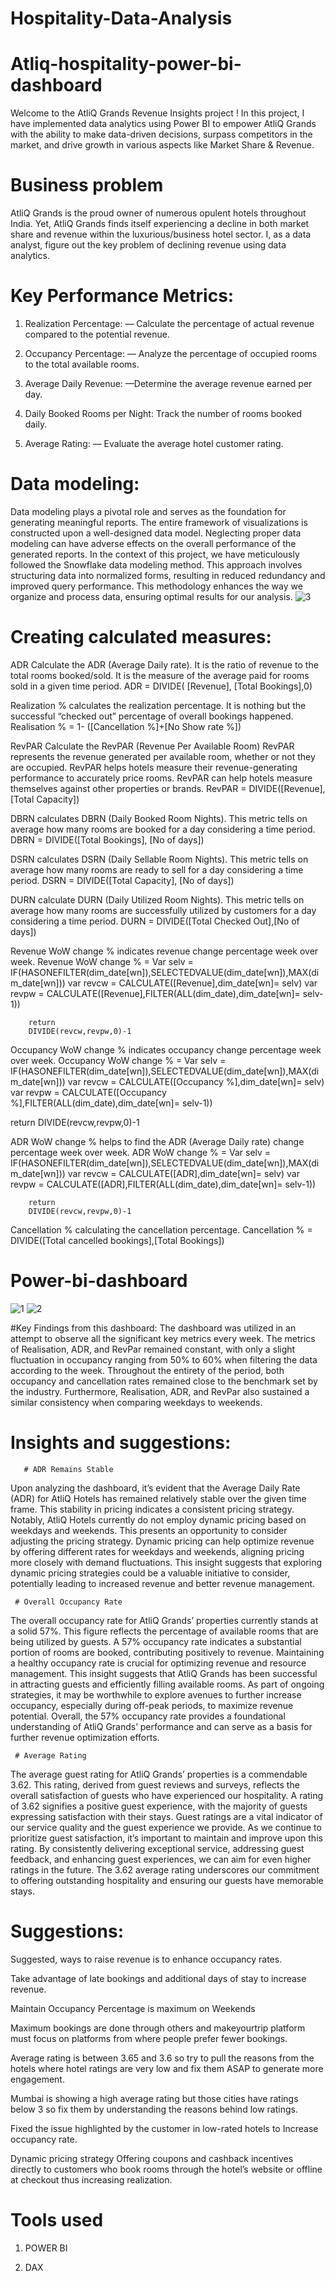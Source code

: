 # Hospitality-Data-Analysis

# Atliq-hospitality-power-bi-dashboard
Welcome to the AtliQ Grands Revenue Insights project ! In this project, I have implemented data analytics using Power BI to empower AtliQ Grands with the ability to make data-driven decisions, surpass competitors in the market, and drive growth in various aspects like Market Share & Revenue.

# Business problem
AtliQ Grands is the proud owner of numerous opulent hotels throughout India. Yet, AtliQ Grands finds itself experiencing a decline in both market share and revenue within the luxurious/business hotel sector. I, as a data analyst, figure out the key problem of declining revenue using data analytics.

# Key Performance Metrics:
1. Realization Percentage: — Calculate the percentage of actual revenue compared to the potential revenue.

2. Occupancy Percentage: — Analyze the percentage of occupied rooms to the total available rooms.

3. Average Daily Revenue: —Determine the average revenue earned per day.

4. Daily Booked Rooms per Night: Track the number of rooms booked daily.

5. Average Rating: — Evaluate the average hotel customer rating.

# Data modeling:

Data modeling plays a pivotal role and serves as the foundation for generating meaningful reports. The entire framework of visualizations is constructed upon a well-designed data model. Neglecting proper data modeling can have adverse effects on the overall performance of the generated reports.
In the context of this project, we have meticulously followed the Snowflake data modeling method. This approach involves structuring data into normalized forms, resulting in reduced redundancy and improved query performance. This methodology enhances the way we organize and process data, ensuring optimal results for our analysis.
![3](https://github.com/VijayKumarVuyyala/Hospitality-Data-Analysis/assets/160216489/8e6d32c6-1161-42d6-9c3a-3d2cdc96b822)

# Creating calculated measures:

ADR Calculate the ADR (Average Daily rate). It is the ratio of revenue to the total rooms booked/sold. It is the measure of the average paid for rooms sold in a given time period.
ADR = DIVIDE( [Revenue], [Total Bookings],0)

Realization % calculates the realization percentage. It is nothing but the successful “checked out” percentage of overall bookings happened.
Realisation % = 1- ([Cancellation %]+[No Show rate %])


RevPAR Calculate the RevPAR (Revenue Per Available Room) RevPAR represents the revenue generated per available room, whether or not they are occupied. RevPAR helps hotels measure their revenue-generating performance to accurately price rooms. RevPAR can help hotels measure themselves against other properties or brands.
RevPAR = DIVIDE([Revenue],[Total Capacity])

DBRN calculates DBRN (Daily Booked Room Nights). This metric tells on average how many rooms are booked for a day considering a time period.
DBRN = DIVIDE([Total Bookings], [No of days])

DSRN calculates DSRN (Daily Sellable Room Nights). This metric tells on average how many rooms are ready to sell for a day considering a time period.
DSRN = DIVIDE([Total Capacity], [No of days])

DURN calculate DURN (Daily Utilized Room Nights). This metric tells on average how many rooms are successfully utilized by customers for a day considering a time period.
DURN = DIVIDE([Total Checked Out],[No of days])

Revenue WoW change % indicates revenue change percentage week over week.
Revenue WoW change % = 
        Var selv = IF(HASONEFILTER(dim_date[wn]),SELECTEDVALUE(dim_date[wn]),MAX(dim_date[wn]))
        var revcw = CALCULATE([Revenue],dim_date[wn]= selv)
        var revpw = CALCULATE([Revenue],FILTER(ALL(dim_date),dim_date[wn]= selv-1))
        
        return
        DIVIDE(revcw,revpw,0)-1

Occupancy WoW change % indicates occupancy change percentage week over week.
Occupancy WoW change % = 
        Var selv = IF(HASONEFILTER(dim_date[wn]),SELECTEDVALUE(dim_date[wn]),MAX(dim_date[wn]))
        var revcw = CALCULATE([Occupancy %],dim_date[wn]= selv)
        var revpw = CALCULATE([Occupancy %],FILTER(ALL(dim_date),dim_date[wn]= selv-1))
        
 return
        DIVIDE(revcw,revpw,0)-1

ADR WoW change % helps to find the ADR (Average Daily rate) change percentage week over week.
ADR WoW change % = 
        Var selv = IF(HASONEFILTER(dim_date[wn]),SELECTEDVALUE(dim_date[wn]),MAX(dim_date[wn]))
        var revcw = CALCULATE([ADR],dim_date[wn]= selv)
        var revpw = CALCULATE([ADR],FILTER(ALL(dim_date),dim_date[wn]= selv-1))
        
        return
        DIVIDE(revcw,revpw,0)-1

Cancellation % calculating the cancellation percentage.
Cancellation % = DIVIDE([Total cancelled bookings],[Total Bookings])

# Power-bi-dashboard
![1](https://github.com/VijayKumarVuyyala/Hospitality-Data-Analysis/assets/160216489/23e7139f-fc77-4737-b803-b837a7a562de)
![2](https://github.com/VijayKumarVuyyala/Hospitality-Data-Analysis/assets/160216489/e1575409-cdf1-4f41-a04d-3a3ba7c4fafa)

#Key Findings from this dashboard:
The dashboard was utilized in an attempt to observe all the significant key metrics every week. The metrics of Realisation, ADR, and RevPar remained constant, with only a slight fluctuation in occupancy ranging from 50% to 60% when filtering the data according to the week. Throughout the entirety of the period, both occupancy and cancellation rates remained close to the benchmark set by the industry.
Furthermore, Realisation, ADR, and RevPar also sustained a similar consistency when comparing weekdays to weekends.

# Insights and suggestions:
       # ADR Remains Stable
Upon analyzing the dashboard, it’s evident that the Average Daily Rate (ADR) for AtliQ Hotels has remained relatively stable over the given time frame. This stability in pricing indicates a consistent pricing strategy.
Notably, AtliQ Hotels currently do not employ dynamic pricing based on weekdays and weekends. This presents an opportunity to consider adjusting the pricing strategy. Dynamic pricing can help optimize revenue by offering different rates for weekdays and weekends, aligning pricing more closely with demand fluctuations.
This insight suggests that exploring dynamic pricing strategies could be a valuable initiative to consider, potentially leading to increased revenue and better revenue management.

     # Overall Occupancy Rate
The overall occupancy rate for AtliQ Grands’ properties currently stands at a solid 57%. This figure reflects the percentage of available rooms that are being utilized by guests. A 57% occupancy rate indicates a substantial portion of rooms are booked, contributing positively to revenue.
Maintaining a healthy occupancy rate is crucial for optimizing revenue and resource management. This insight suggests that AtliQ Grands has been successful in attracting guests and efficiently filling available rooms.
As part of ongoing strategies, it may be worthwhile to explore avenues to further increase occupancy, especially during off-peak periods, to maximize revenue potential.
Overall, the 57% occupancy rate provides a foundational understanding of AtliQ Grands’ performance and can serve as a basis for further revenue optimization efforts.

     # Average Rating
The average guest rating for AtliQ Grands’ properties is a commendable 3.62. This rating, derived from guest reviews and surveys, reflects the overall satisfaction of guests who have experienced our hospitality.
A rating of 3.62 signifies a positive guest experience, with the majority of guests expressing satisfaction with their stays. Guest ratings are a vital indicator of our service quality and the guest experience we provide.
As we continue to prioritize guest satisfaction, it’s important to maintain and improve upon this rating. By consistently delivering exceptional service, addressing guest feedback, and enhancing guest experiences, we can aim for even higher ratings in the future.
The 3.62 average rating underscores our commitment to offering outstanding hospitality and ensuring our guests have memorable stays.

# Suggestions:

Suggested, ways to raise revenue is to enhance occupancy rates.

Take advantage of late bookings and additional days of stay to increase revenue.

Maintain Occupancy Percentage is maximum on Weekends

Maximum bookings are done through others and makeyourtrip platform must focus on platforms from where people prefer fewer bookings.

Average rating is between 3.65 and 3.6 so try to pull the reasons from the hotels where hotel ratings are very low and fix them ASAP to generate more engagement.

Mumbai is showing a high average rating but those cities have ratings below 3 so fix them by understanding the reasons behind low ratings.

Fixed the issue highlighted by the customer in low-rated hotels to Increase occupancy rate.

Dynamic pricing strategy Offering coupons and cashback incentives directly to customers who book rooms through the hotel’s website or offline at checkout thus increasing realization.

# Tools used
1. POWER BI

2. DAX

